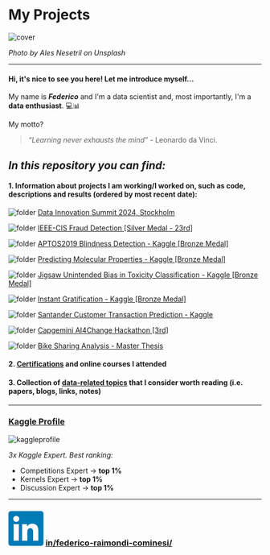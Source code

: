 # My Projects

![cover](img/ales-nesetril-734016-unsplash.jpg)

_Photo by Ales Nesetril on Unsplash_

---
#### Hi, it's nice to see you here! Let me introduce myself...

My name is **_Federico_** and I'm a data scientist and, most importantly, I'm a **data enthusiast**. 💻📊

My motto?

> _“Learning never exhausts the mind”_ - Leonardo da Vinci.

## *In this repository you can find:*

#### 1. Information about projects I am working/I worked on, such as code, descriptions and results (ordered by most recent date):

![folder](img/fld.png) [Data Innovation Summit 2024, Stockholm](IEEE-CIS_Fraud_Detection)

![folder](img/fld.png) [IEEE-CIS Fraud Detection [Silver Medal - 23rd]](IEEE-CIS_Fraud_Detection)

![folder](img/fld.png) [APTOS2019 Blindness Detection - Kaggle [Bronze Medal]](APTOS2019_Blindness_Detection)

![folder](img/fld.png) [Predicting Molecular Properties - Kaggle [Bronze Medal]](Predicting_Molecular_Properties)

![folder](img/fld.png) [Jigsaw Unintended Bias in Toxicity Classification - Kaggle [Bronze Medal]](Jigsaw_Unintended_Bias_in_Toxicity_Classification)

![folder](img/fld.png) [Instant Gratification - Kaggle [Bronze Medal]](Kaggle_Instant_Gratification)

![folder](img/fld.png) [Santander Customer Transaction Prediction - Kaggle](Santander_Customer_Transaction_Prediction)

![folder](img/fld.png) [Capgemini AI4Change Hackathon [3rd]](Capgemini_AI4Change_Hackathon)

![folder](img/fld.png) [Bike Sharing Analysis - Master Thesis](Bike_Sharing_Analysis)


#### 2. [Certifications](https://github.com/FedericoRaimondi/myProjects/tree/master/Certifications) and online courses I attended

#### 3. Collection of [data-related topics](Data_Stuff) that I consider worth reading (i.e. papers, blogs, links, notes)

---

### [Kaggle Profile](https://www.kaggle.com/raimonds1993)
![kaggleprofile](img/kaggle.png)

_3x Kaggle Expert. Best ranking:_
- Competitions Expert -> **top 1%**
- Kernels Expert -> **top 1%**
- Discussion Expert -> **top 1%**

---

### ![linkedin](img/linkedin.jpg) [in/federico-raimondi-cominesi/](https://www.linkedin.com/in/federico-raimondi-cominesi/)
